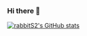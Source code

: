 ### Hi there 👋

[![rabbitS2's GitHub stats](https://github-readme-stats.vercel.app/api?username=rabbitS2)](https://github.com/anuraghazra/github-readme-stats)

<!--
**rabbitS2/rabbitS2** is a ✨ _special_ ✨ repository because its `README.md` (this file) appears on your GitHub profile.

Here are some ideas to get you started:

- 🔭 I’m currently working on ...
- 🌱 I’m currently learning ...
- 👯 I’m looking to collaborate on ...
- 🤔 I’m looking for help with ...
- 💬 Ask me about ...
- 📫 How to reach me: ...
- 😄 Pronouns: ...
- ⚡ Fun fact: ...
-->
